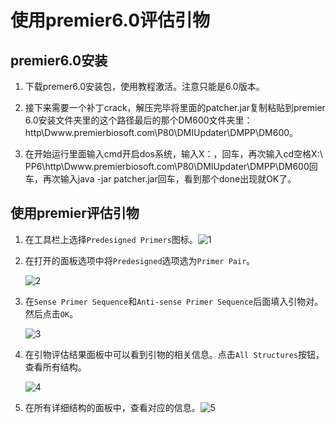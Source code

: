 # 使用premier6.0评估引物

## premier6.0安装

1. 下载premer6.0安装包，使用教程激活。注意只能是6.0版本。


2. 接下来需要一个补丁crack，解压完毕将里面的patcher.jar复制粘贴到premier 6.0安装文件夹里的这个路径最后的那个DM600文件夹里：http\Dwww.premierbiosoft.com\P80\DMIUpdater\DMPP\DM600。
3. 在开始运行里面输入cmd开启dos系统，输入X：，回车，再次输入cd空格X:\ PP6\http\Dwww.premierbiosoft.com\P80\DMIUpdater\DMPP\DM600回车，再次输入java -jar patcher.jar回车，看到那个done出现就OK了。

## 使用premier评估引物

1. 在工具栏上选择``Predesigned Primers``图标。![1](C:\Users\light\Desktop\1.png)

2. 在打开的面板选项中将``Predesigned``选项选为``Primer Pair``。

   ![2](C:\Users\light\Desktop\2.png)

3. 在``Sense Primer Sequence``和``Anti-sense Primer Sequence``后面填入引物对。然后点击``OK``。

   ![3](C:\Users\light\Desktop\3.png)

4. 在引物评估结果面板中可以看到引物的相关信息。点击``All Structures``按钮，查看所有结构。

   ![4](C:\Users\light\Desktop\4.png)

5. 在所有详细结构的面板中，查看对应的信息。![5](C:\Users\light\Desktop\5.png)

   ​
